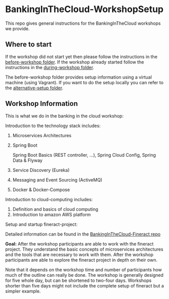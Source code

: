 # BankingInTheCloud-WorkshopSetup
This repo gives general instructions for the BankingInTheCloud workshops we provide. 

## Where to start

If the workshop did not start yet then please follow the instructions in the [before-workshop folder](https://github.com/senacor/BankingInTheCloud-WorkshopSetup/tree/master/before-workshop).
If the workshop already started follow the instructions in the [during-workshop folder](https://github.com/senacor/BankingInTheCloud-WorkshopSetup/tree/master/during-workshop).

The before-workshop folder provides setup information using a virtual machine (using Vagrant). If you want to do the setup locally you can refer to the [alternative-setup folder](https://github.com/senacor/BankingInTheCloud-WorkshopSetup/tree/master/alternative-setup).

## Workshop Information

This is what we do in the banking in the cloud workshop:

Introduction to the technology stack includes:
  
1. Microservices Architectures
2. Spring Boot
   
   Spring Boot Basics (REST controller, ...), Spring Cloud Config, Spring Data & Flyway
  
3. Service Discovery (Eureka)
4. Messaging and Event Sourcing (ActiveMQ)
5. Docker & Docker-Compose

Introduction to cloud-computing includes:
  
1. Definition and basics of cloud computing
2. Introduction to amazon AWS platform 

Setup and startup fineract-project:

Detailed information can be found in the [BankingInTheCloud-Fineract repo](https://github.com/senacor/BankingInTheCloud-Fineract)

**Goal:** After the workshop participants are able to work with the fineract project. They understand the basic concepts of microservices architectures and the tools that are necessary to work with them. After the workshop participants are able to explore the fineract project in depth on their own.   

Note that it depends on the workshop time and number of participants how much of the outline can really be done. The workshop is generally designed for five whole day, but can be shortened to two-four days. Workshops shorter than five days might not include the complete setup of fineract but a simpler example.